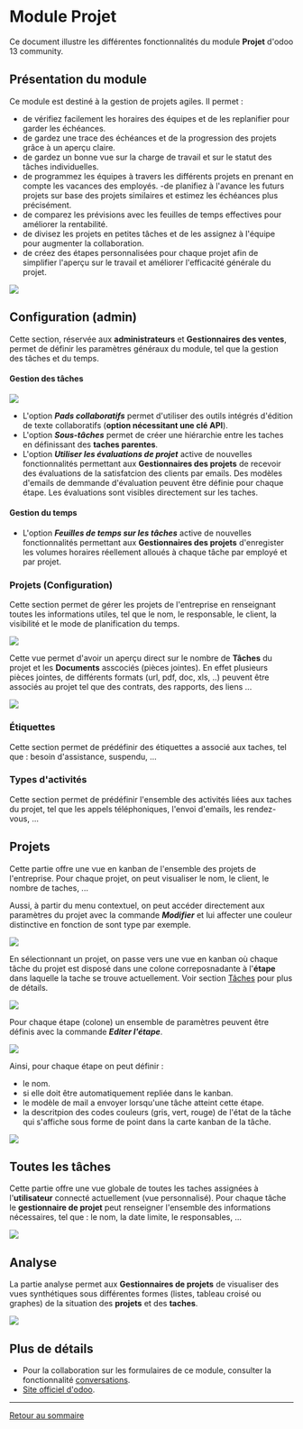 # Module Projet

Ce document illustre les différentes fonctionnalités du module **Projet** d'odoo 13 community. 

## Présentation du module 

Ce module est destiné à la gestion de projets agiles. Il permet :
- de vérifiez facilement les horaires des équipes et de les replanifier pour garder les échéances.
- de gardez une trace des échéances et de la progression des projets grâce à un aperçu claire.
- de gardez un bonne vue sur la charge de travail et sur le statut des tâches individuelles.
- de programmez les équipes à travers les différents projets en prenant en compte les vacances des employés. 
-de planifiez à l'avance les futurs projets sur base des projets similaires et estimez les échéances plus précisément. 
- de comparez les prévisions avec les feuilles de temps effectives pour améliorer la rentabilité.
- de divisez les projets en petites tâches et de les assignez à l'équipe pour augmenter la collaboration.
- de créez des étapes personnalisées pour chaque projet afin de simplifier l'aperçu sur le travail et améliorer l'efficacité générale du projet.

![](./images/projet-overview.png)

## Configuration (admin)

Cette section, réservée aux **administrateurs** et **Gestionnaires des ventes**, permet de définir les paramètres généraux du module, tel que la gestion des tâches et du temps.

#### Gestion des tâches

![](./images/projet-config-gestion-taches.png)

- L'option **_Pads collaboratifs_** permet d'utiliser des outils intégrés d'édition de texte collaboratifs (**option nécessitant une clé API**).
- L'option **_Sous-tâches_** permet de créer une hiérarchie entre les taches en définissant des **taches parentes**.
- L'option **_Utiliser les évaluations de projet_** active de nouvelles fonctionnalités permettant aux **Gestionnaires des projets** de recevoir des évaluations de la satisfatcion des  clients par emails. Des modèles d'emails de demmande d'évaluation peuvent être définie pour chaque étape. Les évaluations sont visibles directement sur les taches.

#### Gestion du temps

- L'option **_Feuilles de temps sur les tâches_** active de nouvelles fonctionnalités permettant aux **Gestionnaires des projets** d'enregister les volumes horaires réellement alloués à chaque tâche par employé et par projet. 

### Projets (Configuration)

Cette section permet de gérer les projets de l'entreprise en renseignant toutes les informations utiles, tel que le nom, le responsable, le client, la visibilité et le mode de planification du temps.

![](./images/projet-projet-new.png)

Cette vue permet d'avoir un aperçu direct sur le nombre de **Tâches** du projet et les **Documents** asscociés (pièces jointes). En effet plusieurs pièces jointes, de différents formats (url, pdf, doc, xls, ..) peuvent être associés au projet tel que des contrats, des rapports, des liens ...

![](./images/projet-document-new.png)

### Étiquettes

Cette section permet de prédéfinir des étiquettes a associé aux taches, tel que : besoin d'assistance, suspendu, ...

### Types d'activités

Cette section permet de prédéfinir l'ensemble des activités liées aux taches du projet, tel que les appels téléphoniques, l'envoi d'emails, les rendez-vous, ...

## Projets

Cette partie offre une vue en kanban de l'ensemble des projets de l'entreprise. Pour chaque projet, on peut visualiser le nom, le client, le nombre de taches, ...

Aussi, à partir du menu contextuel, on peut accéder directement aux paramètres du projet avec la commande **_Modifier_** et lui affecter une couleur distinctive en fonction de sont type par exemple.

![](./images/projet-projet-card.png)

En sélectionnant un projet, on passe vers une vue en kanban où chaque tâche du projet est disposé dans une colone correposnadante à l'**étape** dans laquelle la tache se trouve actuellement. Voir section [Tâches](#toutes-les-tâches) pour plus de détails.

![](./images/projet-projet-taches-kanban.png)

Pour chaque étape (colone) un ensemble de paramètres peuvent être définis avec la commande **_Editer l'étape_**.

![](./images/projet-etape-config-access.png)

Ainsi, pour chaque étape on peut définir : 
- le nom.
- si elle doit être automatiquement repliée dans le kanban.
- le modèle de mail a envoyer lorsqu'une tâche atteint cette étape.
- la descritpion des codes couleurs (gris, vert, rouge) de l'état de la tâche qui s'affiche sous forme de point dans la carte kanban de la tâche. 

![](./images/projet-etape-edit.png)

## Toutes les tâches

Cette partie offre une vue globale de toutes les taches assignées à l'**utilisateur** connecté actuellement (vue personnalisé). Pour chaque tâche le **gestionnaire de projet** peut renseigner l'ensemble des informations nécessaires, tel que : le nom, la date limite, le responsables, ...

![](./images/projet-tache-edit.png)

## Analyse 

La partie analyse permet aux **Gestionnaires de projets** de visualiser des vues synthétiques sous différentes formes (listes, tableau croisé ou graphes) de la situation des **projets** et des **taches**.

![](./images/projet-analyse.png)

## Plus de détails 

- Pour la collaboration sur les formulaires de ce module, consulter la fonctionnalité [conversations](./odoo-conversations.md).
- [Site officiel d'odoo](https://www.odoo.com/fr_FR/page/project-management).  

----
[Retour au sommaire](./odoo-deploy-guidelines-fr.md)